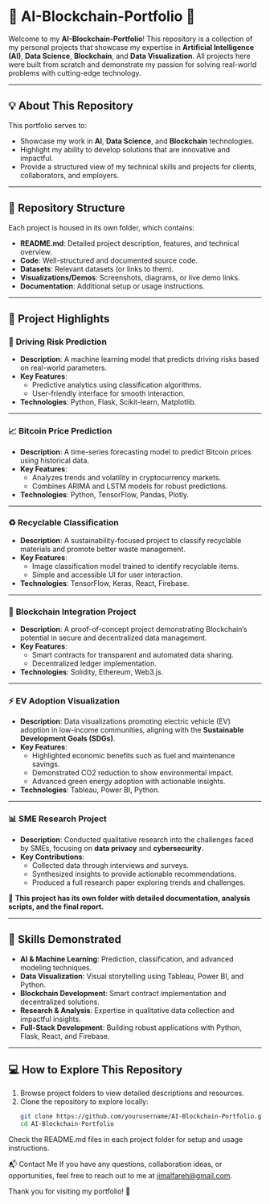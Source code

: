  # 🌟 AI-Blockchain-Portfolio 🌟

Welcome to my **AI-Blockchain-Portfolio**! This repository is a collection of my personal projects that showcase my expertise in **Artificial Intelligence (AI)**, **Data Science**, **Blockchain**, and **Data Visualization**. All projects here were built from scratch and demonstrate my passion for solving real-world problems with cutting-edge technology.

---

## 💡 About This Repository

This portfolio serves to:
- Showcase my work in **AI**, **Data Science**, and **Blockchain** technologies.
- Highlight my ability to develop solutions that are innovative and impactful.
- Provide a structured view of my technical skills and projects for clients, collaborators, and employers.

---

## 📂 Repository Structure

Each project is housed in its own folder, which contains:
- **README.md**: Detailed project description, features, and technical overview.
- **Code**: Well-structured and documented source code.
- **Datasets**: Relevant datasets (or links to them).
- **Visualizations/Demos**: Screenshots, diagrams, or live demo links.
- **Documentation**: Additional setup or usage instructions.

---

## 🌟 Project Highlights

### 🚗 **Driving Risk Prediction**
- **Description**: A machine learning model that predicts driving risks based on real-world parameters.
- **Key Features**:
  - Predictive analytics using classification algorithms.
  - User-friendly interface for smooth interaction.
- **Technologies**: Python, Flask, Scikit-learn, Matplotlib.

---

### 📈 **Bitcoin Price Prediction**
- **Description**: A time-series forecasting model to predict Bitcoin prices using historical data.
- **Key Features**:
  - Analyzes trends and volatility in cryptocurrency markets.
  - Combines ARIMA and LSTM models for robust predictions.
- **Technologies**: Python, TensorFlow, Pandas, Plotly.

---

### ♻️ **Recyclable Classification**
- **Description**: A sustainability-focused project to classify recyclable materials and promote better waste management.
- **Key Features**:
  - Image classification model trained to identify recyclable items.
  - Simple and accessible UI for user interaction.
- **Technologies**: TensorFlow, Keras, React, Firebase.

---

### 🔗 **Blockchain Integration Project**
- **Description**: A proof-of-concept project demonstrating Blockchain’s potential in secure and decentralized data management.
- **Key Features**:
  - Smart contracts for transparent and automated data sharing.
  - Decentralized ledger implementation.
- **Technologies**: Solidity, Ethereum, Web3.js.

---

### ⚡ **EV Adoption Visualization**
- **Description**: Data visualizations promoting electric vehicle (EV) adoption in low-income communities, aligning with the **Sustainable Development Goals (SDGs)**.
- **Key Features**:
  - Highlighted economic benefits such as fuel and maintenance savings.
  - Demonstrated CO2 reduction to show environmental impact.
  - Advanced green energy adoption with actionable insights.
- **Technologies**: Tableau, Power BI, Python.

---

### 📊 **SME Research Project**
- **Description**: Conducted qualitative research into the challenges faced by SMEs, focusing on **data privacy** and **cybersecurity**.
- **Key Contributions**:
  - Collected data through interviews and surveys.
  - Synthesized insights to provide actionable recommendations.
  - Produced a full research paper exploring trends and challenges.

📁 **This project has its own folder with detailed documentation, analysis scripts, and the final report.**

---

## 🚀 Skills Demonstrated

- **AI & Machine Learning**: Prediction, classification, and advanced modeling techniques.
- **Data Visualization**: Visual storytelling using Tableau, Power BI, and Python.
- **Blockchain Development**: Smart contract implementation and decentralized solutions.
- **Research & Analysis**: Expertise in qualitative data collection and impactful insights.
- **Full-Stack Development**: Building robust applications with Python, Flask, React, and Firebase.

---

## 💻 How to Explore This Repository

1. Browse project folders to view detailed descriptions and resources.
2. Clone the repository to explore locally:
   ```bash
   git clone https://github.com/yourusername/AI-Blockchain-Portfolio.git
   cd AI-Blockchain-Portfolio
Check the README.md files in each project folder for setup and usage instructions.

📬 Contact Me
If you have any questions, collaboration ideas, or opportunities, feel free to reach out to me at jimalfareh@gmail.com.

Thank you for visiting my portfolio! 🚀
